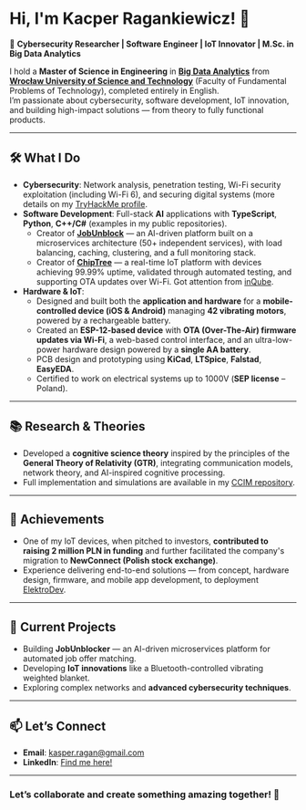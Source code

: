 # Hi, I'm Kacper Ragankiewicz! 👋  

🚀 **Cybersecurity Researcher | Software Engineer | IoT Innovator | M.Sc. in Big Data Analytics**  

I hold a **Master of Science in Engineering** in [**Big Data Analytics**](https://bip.pwr.edu.pl/fcp/iGBUKOQtTKlQhbx08SlkFTxYCEi8pMgQGS39TB1BbWCECWR1pXhs_W3dN/4/public/bip/programy/w-11/w11_big_dataanalytics_ii_st_enpl.pdf) from [**Wrocław University of Science and Technology**](https://wppt.pwr.edu.pl) (Faculty of Fundamental Problems of Technology), completed entirely in English.  
I’m passionate about cybersecurity, software development, IoT innovation, and building high-impact solutions — from theory to fully functional products.

---

## 🛠️ What I Do  

- **Cybersecurity**: Network analysis, penetration testing, Wi-Fi security exploitation (including Wi-Fi 6), and securing digital systems (more details on my [TryHackMe profile](https://tryhackme.com/p/Roko).  
- **Software Development**: Full-stack **AI** applications with **TypeScript**, **Python**, **C++/C#** (examples in my public repositories).  
  - Creator of [**JobUnblock**](https://jobunblock.com) — an AI-driven platform built on a microservices architecture (50+ independent services), with load balancing, caching, clustering, and a full monitoring stack.
  - Creator of [**ChipTree**](https://chiptree.pl) — a real-time IoT platform with devices achieving 99.99% uptime, validated through automated testing, and supporting OTA updates over Wi-Fi. Got attention from [inQube](https://inqube.pl).
- **Hardware & IoT**:  
  - Designed and built both the **application and hardware** for a **mobile-controlled device (iOS & Android)** managing **42 vibrating motors**, powered by a rechargeable battery.  
  - Created an **ESP-12-based device** with **OTA (Over-The-Air) firmware updates via Wi-Fi**, a web-based control interface, and an ultra-low-power hardware design powered by a **single AA battery**.  
  - PCB design and prototyping using **KiCad**, **LTSpice**, **Falstad**, **EasyEDA**.  
  - Certified to work on electrical systems up to 1000V (**SEP license** – Poland).

---

## 📚 Research & Theories  

- Developed a **cognitive science theory** inspired by the principles of the **General Theory of Relativity (GTR)**, integrating communication models, network theory, and AI-inspired cognitive processing.  
- Full implementation and simulations are available in my [CCIM repository](https://github.com/kacper-ragankiewicz/CCIM).

---

## 🌟 Achievements  

- One of my IoT devices, when pitched to investors, **contributed to raising 2 million PLN in funding** and further facilitated the company's migration to **NewConnect (Polish stock exchange)**.  
- Experience delivering end-to-end solutions — from concept, hardware design, firmware, and mobile app development, to deployment [ElektroDev](https://elektrodev.pl).

---

## 🌱 Current Projects  

- Building **JobUnblocker** — an AI-driven microservices platform for automated job offer matching.  
- Developing **IoT innovations** like a Bluetooth-controlled vibrating weighted blanket.  
- Exploring complex networks and **advanced cybersecurity techniques**.

---

## 📫 Let’s Connect  

- **Email**: [kasper.ragan@gmail.com](mailto:kasper.ragan@gmail.com)  
- **LinkedIn**: [Find me here!](https://www.linkedin.com/in/kacper-ragankiewicz-459a16255/)  

---

### Let’s collaborate and create something amazing together! 🚀
